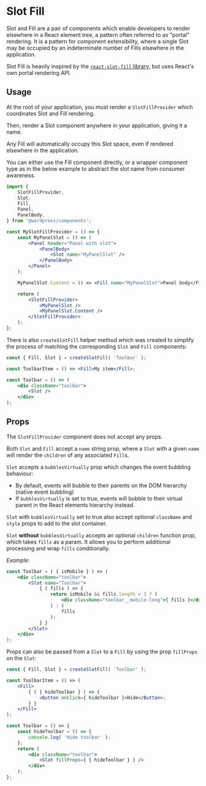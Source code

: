 # Slot Fill

Slot and Fill are a pair of components which enable developers to render elsewhere in a React element tree, a pattern often referred to as "portal" rendering. It is a pattern for component extensibility, where a single Slot may be occupied by an indeterminate number of Fills elsewhere in the application.

Slot Fill is heavily inspired by the [`react-slot-fill` library](https://github.com/camwest/react-slot-fill), but uses React's own portal rendering API.

## Usage

At the root of your application, you must render a `SlotFillProvider` which coordinates Slot and Fill rendering.

Then, render a Slot component anywhere in your application, giving it a name.

Any Fill will automatically occupy this Slot space, even if rendered elsewhere in the application.

You can either use the Fill component directly, or a wrapper component type as in the below example to abstract the slot name from consumer awareness.

```jsx
import {
	SlotFillProvider,
	Slot,
	Fill,
	Panel,
	PanelBody,
} from '@wordpress/components';

const MySlotFillProvider = () => {
	const MyPanelSlot = () => (
		<Panel header="Panel with slot">
			<PanelBody>
				<Slot name="MyPanelSlot" />
			</PanelBody>
		</Panel>
	);

	MyPanelSlot.Content = () => <Fill name="MyPanelSlot">Panel body</Fill>;

	return (
		<SlotFillProvider>
			<MyPanelSlot />
			<MyPanelSlot.Content />
		</SlotFillProvider>
	);
};
```

There is also `createSlotFill` helper method which was created to simplify the process of matching the corresponding `Slot` and `Fill` components:

```jsx
const { Fill, Slot } = createSlotFill( 'Toolbar' );

const ToolbarItem = () => <Fill>My item</Fill>;

const Toolbar = () => (
	<div className="toolbar">
		<Slot />
	</div>
);
```

## Props

The `SlotFillProvider` component does not accept any props.

Both `Slot` and `Fill` accept a `name` string prop, where a `Slot` with a given `name` will render the `children` of any associated `Fill`s.

`Slot` accepts a `bubblesVirtually` prop which changes the event bubbling behaviour:

-   By default, events will bubble to their parents on the DOM hierarchy (native event bubbling)
-   If `bubblesVirtually` is set to true, events will bubble to their virtual parent in the React elements hierarchy instead.

`Slot` with `bubblesVirtually` set to true also accept optional `className` and `style` props to add to the slot container.

`Slot` **without** `bubblesVirtually` accepts an optional `children` function prop, which takes `fills` as a param. It allows you to perform additional processing and wrap `fills` conditionally.

_Example_:

```jsx
const Toolbar = ( { isMobile } ) => (
	<div className="toolbar">
		<Slot name="Toolbar">
			{ ( fills ) => {
				return isMobile && fills.length > 3 ? (
					<div className="toolbar__mobile-long">{ fills }</div>
				) : (
					fills
				);
			} }
		</Slot>
	</div>
);
```

Props can also be passed from a `Slot` to a `Fill` by using the prop `fillProps` on the `Slot`:

```jsx
const { Fill, Slot } = createSlotFill( 'Toolbar' );

const ToolbarItem = () => (
	<Fill>
		{ ( { hideToolbar } ) => {
			<Button onClick={ hideToolbar }>Hide</Button>;
		} }
	</Fill>
);

const Toolbar = () => {
	const hideToolbar = () => {
		console.log( 'Hide toolbar' );
	};
	return (
		<div className="toolbar">
			<Slot fillProps={ { hideToolbar } } />
		</div>
	);
};
```
